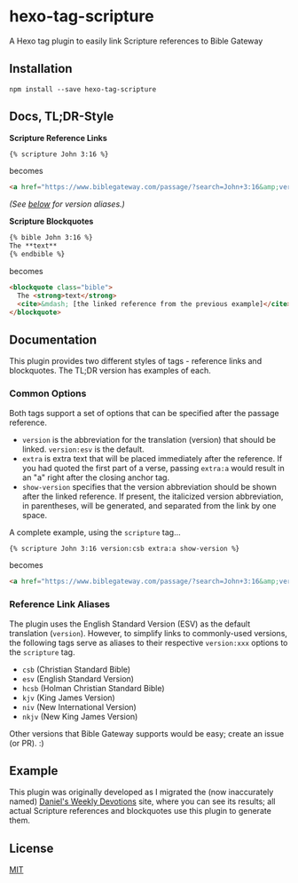 # hexo-tag-scripture
A Hexo tag plugin to easily link Scripture references to Bible Gateway

## Installation

```
npm install --save hexo-tag-scripture
```

## Docs, TL;DR-Style

**Scripture Reference Links**

```markdown
{% scripture John 3:16 %}
```

becomes

```html
<a href="https://www.biblegateway.com/passage/?search=John+3:16&amp;version=ESV" title="Read John 3:16 (ESV) at Bible Gateway">John 3:16</a>
```
_(See [below](#reference-link-aliases) for version aliases.)_

**Scripture Blockquotes**

```markdown
{% bible John 3:16 %}
The **text**
{% endbible %}
```

becomes

```html
<blockquote class="bible">
  The <strong>text</strong>
  <cite>&mdash; [the linked reference from the previous example]</cite>
</blockquote>
```

## Documentation

This plugin provides two different styles of tags - reference links and blockquotes. The TL;DR version has examples of each.

### Common Options

Both tags support a set of options that can be specified after the passage reference.

* `version` is the abbreviation for the translation (version) that should be linked. `version:esv` is the default.
* `extra` is extra text that will be placed immediately after the reference. If you had quoted the first part of a verse, passing `extra:a` would result in an "a" right after the closing anchor tag.
* `show-version` specifies that the version abbreviation should be shown after the linked reference. If present, the italicized version abbreviation, in parentheses, will be generated, and separated from the link by one space.

A complete example, using the `scripture` tag...

```markdown
{% scripture John 3:16 version:csb extra:a show-version %}
```

becomes

```html
<a href="https://www.biblegateway.com/passage/?search=John+3:16&amp;version=CSB" title="Read John 3:16 (CSB) at Bible Gateway">John 3:16</a>a <em>(CSB)</em>
```

### Reference Link Aliases

The plugin uses the English Standard Version (ESV) as the default translation (`version`). However, to simplify links to commonly-used versions, the following tags serve as aliases to their respective `version:xxx` options to the `scripture` tag.

* `csb` (Christian Standard Bible)
* `esv` (English Standard Version)
* `hcsb` (Holman Christian Standard Bible)
* `kjv` (King James Version)
* `niv` (New International Version)
* `nkjv` (New King James Version)
 
Other versions that Bible Gateway supports would be easy; create an issue (or PR). :)

## Example

This plugin was originally developed as I migrated the (now inaccurately named) [Daniel's Weekly Devotions](https://devotions.summershome.org) site, where you can see its results; all actual Scripture references and blockquotes use this plugin to generate them.

## License

[MIT](LICENSE)
